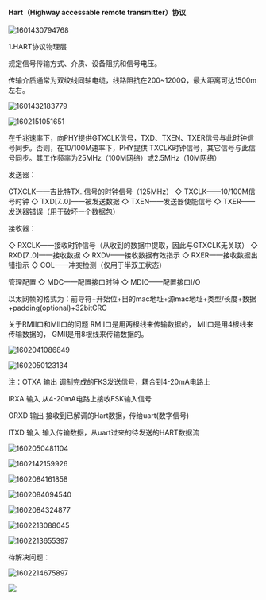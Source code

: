 #### 										**Hart（Highway accessable remote transmitter）协议**



![1601430794768](C:\Users\Slade\AppData\Roaming\Typora\typora-user-images\1601430794768.png)

1.HART协议物理层

规定信号传输方式、介质、设备阻抗和信号电压。

传输介质通常为双绞线同轴电缆，线路阻抗在200~1200Ω，最大距离可达1500m左右。

![1601432183779](C:\Users\Slade\AppData\Roaming\Typora\typora-user-images\1601432183779.png)

![1602151051651](C:\Users\Slade\AppData\Roaming\Typora\typora-user-images\1602151051651.png)

在千兆速率下，向PHY提供GTXCLK信号，TXD、TXEN、TXER信号与此时钟信号同步。否则，在10/100M速率下，PHY提供 TXCLK时钟信号，其它信号与此信号同步。其工作频率为25MHz（100M网络）或2.5MHz（10M网络）



 发送器：

GTXCLK——吉比特TX..信号的时钟信号（125MHz）
    ◇ TXCLK——10/100M信号时钟
    ◇ TXD[7..0]——被发送数据
    ◇ TXEN——发送器使能信号
    ◇ TXER——发送器错误（用于破坏一个数据包）

接收器：

  ◇ RXCLK——接收时钟信号（从收到的数据中提取，因此与GTXCLK无关联）
    ◇ RXD[7..0]——接收数据
    ◇ RXDV——接收数据有效指示
    ◇ RXER——接收数据出错指示
    ◇ COL——冲突检测（仅用于半双工状态）

管理配置
    ◇ MDC——配置接口时钟
    ◇ MDIO——配置接口I/O

 以太网帧的格式为：前导符+开始位+目的mac地址+源mac地址+类型/长度+数据+padding(optional)+32bitCRC

关于RMII口和MII口的问题
    RMII口是用两根线来传输数据的，
    MII口是用4根线来传输数据的，
    GMII是用8根线来传输数据的。

![1602041086849](C:\Users\Slade\AppData\Roaming\Typora\typora-user-images\1602041086849.png)

![1602050123134](C:\Users\Slade\AppData\Roaming\Typora\typora-user-images\1602050123134.png)

注：OTXA 输出 调制完成的FKS发送信号，耦合到4-20mA电路上

IRXA 输入 从4-20mA电路上接收FSK输入信号

ORXD  输出 接收到已解调的Hart数据，传给uart(数字信号)

ITXD 输入 输入传输数据，从uart过来的待发送的HART数据流

![1602050481104](C:\Users\Slade\AppData\Roaming\Typora\typora-user-images\1602050481104.png)

![1602142159926](C:\Users\Slade\AppData\Roaming\Typora\typora-user-images\1602142159926.png)

![1602084161858](C:\Users\Slade\AppData\Roaming\Typora\typora-user-images\1602084231222.png)



![1602084094540](C:\Users\Slade\AppData\Roaming\Typora\typora-user-images\1602084094540.png)

![1602084324877](C:\Users\Slade\AppData\Roaming\Typora\typora-user-images\1602084324877.png)

![1602213088045](C:\Users\Slade\AppData\Roaming\Typora\typora-user-images\1602213088045.png)

![1602213655397](C:\Users\Slade\AppData\Roaming\Typora\typora-user-images\1602213655397.png)

待解决问题：

![1602214675897](C:\Users\Slade\AppData\Roaming\Typora\typora-user-images\1602214675897.png)

![](D:\Git\picture\待解决问题.png)